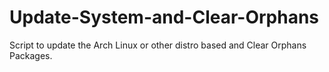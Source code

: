 # Update-System-and-Clear-Orphans
Script to update the Arch Linux or other distro based and Clear Orphans Packages.
